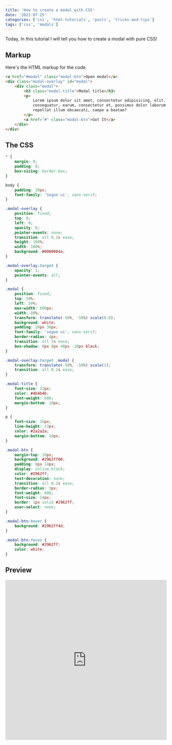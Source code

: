 ```yaml
---
title: 'How to create a modal with CSS'
date: '2021-07-25'
categories: ['css', 'html-tutorials', 'posts', 'tricks-and-tips']
tags: ['css', 'modals']
---
```


Today, In this tutorial I will tell you how to create a modal with pure CSS!

## Markup

Here's the HTML markup for the code.

```html
<a href="#modal" class="modal-btn">Open modal</a>
<div class="modal-overlay" id="modal">
	<div class="modal">
		<h3 class="modal-title">Modal title</h3>
		<p>
			Lorem ipsum dolor sit amet, consectetur adipisicing, elit. Temporibus tempore aperiam deleniti
			consequatur, earum, consectetur et, possimus dolor laborum quia sint facere asperiores quidem
			repellat illum obcaecati, saepe a beatae?
		</p>
		<a href="#" class="modal-btn">Got It</a>
	</div>
</div>
```

## The CSS

```css
* {
	margin: 0;
	padding: 0;
	box-sizing: border-box;
}

body {
	padding: 20px;
	font-family: 'Segoe ui', sans-serif;
}

.modal-overlay {
	position: fixed;
	top: 0;
	left: 0;
	opacity: 0;
	pointer-events: none;
	transition: all 0.2s ease;
	height: 100%;
	width: 100%;
	background: #0000004a;
}

.modal-overlay:target {
	opacity: 1;
	pointer-events: all;
}

.modal {
	position: fixed;
	top: 50%;
	left: 50%;
	max-width: 600px;
	width: 80%;
	transform: translate(-50%, -50%) scale(0.8);
	background: white;
	padding: 20px 30px;
	font-family: 'segoe ui', sans-serif;
	border-radius: 4px;
	transition: all 2s ease;
	box-shadow: 0px 8px 40px -20px black;
}

.modal-overlay:target .modal {
	transform: translate(-50%, -50%) scale(1);
	transition: all 0.2s ease;
}

.modal-title {
	font-size: 22px;
	color: #4b4b4b;
	font-weight: 600;
	margin-bottom: 10px;
}

p {
	font-size: 16px;
	line-height: 23px;
	color: #2a2a2a;
	margin-bottom: 10px;
}

.modal-btn {
	margin-top: 10px;
	background: #2962ff00;
	padding: 8px 14px;
	display: inline-block;
	color: #2962ff;
	text-decoration: none;
	transition: all 0.2s ease;
	border-radius: 3px;
	font-weight: 600;
	font-size: 14px;
	border: 1px solid #2962ff;
	user-select: none;
}

.modal-btn:hover {
	background: #2962ff4d;
}

.modal-btn:focus {
	background: #2962ff;
	color: white;
}
```

## Preview

<iframe src="https://codesandbox.io/embed/how-to-create-a-modal-with-css-ob6ok?autoresize=1&amp;fontsize=14&amp;hidenavigation=1&amp;theme=dark" style="width:100%; height:500px; border:0; border-radius: 4px; overflow:hidden;" title="how-to-create-a-modal-with-css" allow="accelerometer; ambient-light-sensor; camera; encrypted-media; geolocation; gyroscope; hid; microphone; midi; payment; usb; vr; xr-spatial-tracking" sandbox="allow-forms allow-modals allow-popups allow-presentation allow-same-origin allow-scripts"></iframe>
